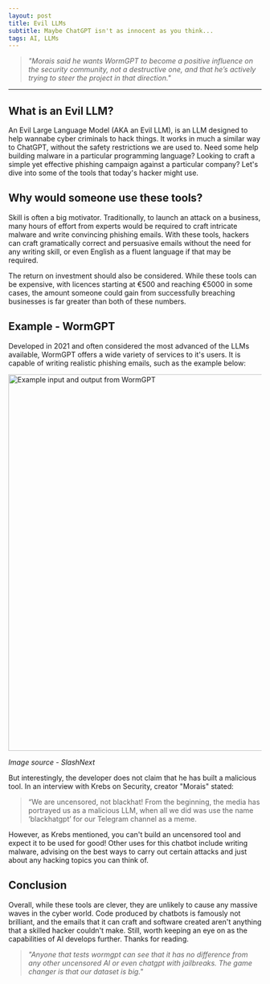 ```yaml
---
layout: post
title: Evil LLMs
subtitle: Maybe ChatGPT isn't as innocent as you think...
tags: AI, LLMs
---
```


> *"Morais said he wants WormGPT to become a positive influence on the security community, not a destructive one, and that he’s actively trying to steer the project in that direction."*

---
## What is an Evil LLM?
An Evil Large Language Model (AKA an Evil LLM), is an LLM designed to help wannabe cyber criminals to hack things. It works in much a similar way to ChatGPT, without the safety restrictions we are used to. Need some help building malware in a particular programming language? Looking to craft a simple yet effective phishing campaign against a particular company? Let's dive into some of the tools that today's hacker might use.

## Why would someone use these tools?
Skill is often a big motivator. Traditionally, to launch an attack on a business, many hours of effort from experts would be required to craft intricate malware and write convincing phishing emails. With these tools, hackers can craft gramatically correct and persuasive emails without the need for any writing skill, or even English as a fluent language if that may be required.

The return on investment should also be considered. While these tools can be expensive, with licences starting at €500 and reaching €5000 in some cases, the amount someone could gain from successfully breaching businesses is far greater than both of these numbers.

## Example - WormGPT
Developed in 2021 and often considered the most advanced of the LLMs available, WormGPT offers a wide variety of services to it's users. It is capable of writing realistic phishing emails, such as the example below:

<img src="https://oliverb21.github.io/blog/img/posts/14_worm_gpt_BEC.png" alt="Example input and output from WormGPT" text-align="centre" width="750"/>

*Image source - SlashNext*

But interestingly, the developer does not claim that he has built a malicious tool. In an interview with Krebs on Security, creator "Morais" stated:

> “We are uncensored, not blackhat! From the beginning, the media has portrayed us as a malicious LLM, when all we did was use the name ‘blackhatgpt’ for our Telegram channel as a meme.

However, as Krebs mentioned, you can't build an uncensored tool and expect it to be used for good! Other uses for this chatbot include writing malware, advising on the best ways to carry out certain attacks and just about any hacking topics you can think of.


## Conclusion
Overall, while these tools are clever, they are unlikely to cause any massive waves in the cyber world. Code produced by chatbots is famously not brilliant, and the emails that it can craft and software created aren't anything that a skilled hacker couldn't make. Still, worth keeping an eye on as the capabilities of AI develops further. Thanks for reading.

> *"Anyone that tests wormgpt can see that it has no difference from any other uncensored AI or even chatgpt with jailbreaks. The game changer is that our dataset is big."*